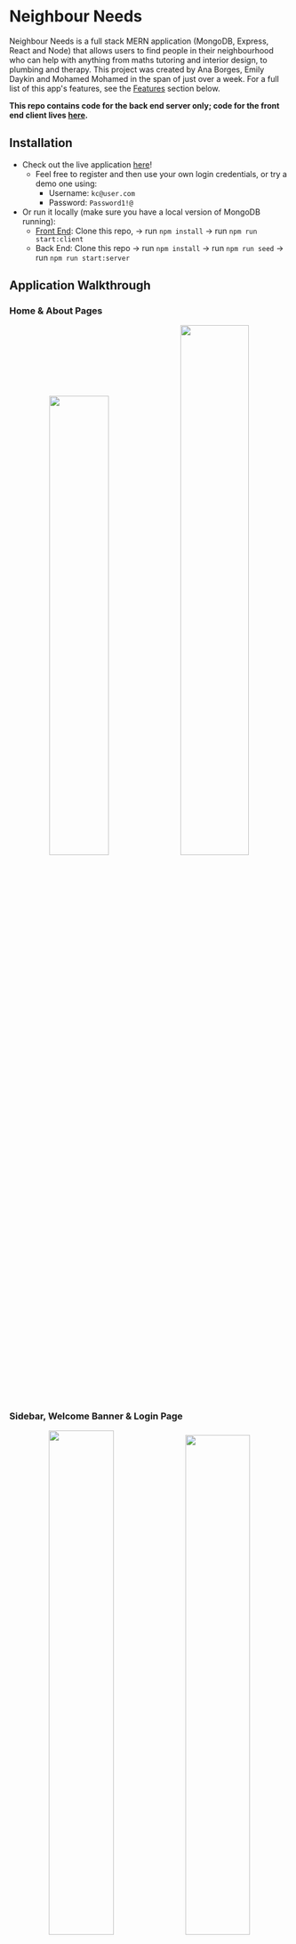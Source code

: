 # Neighbour Needs
Neighbour Needs is a full stack MERN application (MongoDB, Express, React and Node) that allows users to find people in their neighbourhood who can help with anything from maths tutoring and interior design, to plumbing and therapy. This project was created by Ana Borges, Emily Daykin and Mohamed Mohamed in the span of just over a week. For a full list of this app's features, see the [Features](#features) section below.

**This repo contains code for the back end server only; code for the front end client lives [here](https://github.com/emilydaykin/Neighbour-Needs-Client).**

## Installation
- Check out the live application [here](https://neighbour-needs.netlify.app/)!
  - Feel free to register and then use your own login credentials, or try a demo one using:
    - Username: `kc@user.com`
    - Password: `Password1!@`
- Or run it locally (make sure you have a local version of MongoDB running):
  - [Front End](https://github.com/momoh66/ga-project3-client): Clone this repo, &#8594; run `npm install` &#8594; run `npm run start:client`
  - Back End: Clone this repo &#8594; run `npm install` &#8594; run `npm run seed` &#8594; run `npm run start:server` 

## Application Walkthrough
### Home & About Pages
<p align="center">
  <img src="./assets/home_page.png" width="46%"  />
  <img src="./assets/about_page.png" width="49.4%"  />
</p>

### Sidebar, Welcome Banner & Login Page
<p align="center">
  <img src="./assets/login_sidebar.png" width="48.2%"  />
  <img src="./assets/sidebar_welcome.png" width="48%"  />
</p>

### Feed & Profiles Page
<p align="center">
  <img src="./assets/feed_profiles_page.png" width="90%"  />
</p>

### Creating a New Post
<p align="center">
  <img src="./assets/create_new_post.png" width="90%"  />
</p>

### Neighbourhoods & Services Pages
<p align="center">
  <img src="./assets/neighbourhoods_page.png" width="48%"  />
  <img src="./assets/services_page.png" width="48.1%"  />
</p>

### Individual and Filtered Profile Pages
<p align="center">
  <img src="./assets/single_profile.png" width="37%"  />
  <img src="./assets/services_filter_page.png" width="49.5%"  />
</p>

### Responsive Design
<p align="center">
  <img src="./assets/responsiveness_feed_profiles.png" width="30%"  />
  <img src="./assets/responsiveness_single_profile.png" width="29%"  />
  <img src="./assets/responsiveness_register.png" width="36%"  />
</p>

## Tech Stack
### Front End
- React Framework (Single Page Application)
- API Handling: Axios
- Pure CSS with Sass
- React-Router-Dom

### Back End
- Server: Node.js & Express
- Database: MongoDB & Mongoose
- Safeguarding from injection attacks: Express Mongo Sanitize
- Password Encryption: Bcrypt
- Authentication: JSON Web Token (JWT)

### Collaboration & Development
- Git, GitHub
- Trello for project management
- Postman for API testing
- Excalidraw for wireframing
- Npm
- Deployment:
  - Front End: Netlify
  - Back End: Heroku (& Mongo Atlas)

## Features
- Display of all profiles, and routing to an individual profile page with more information and a comments area when clicked on
- Real time searching through all profiles by name, location, or service offered
- Minimalist top navbar with a more detailed slide-in-out sidebar
- Log In and Register functionality
- Once logged in:
  - A user icon appears in the navbar, as well as a personalised welcome banner, which redirects to the user's profile page
  - The user can create a post
  - The user can leave a comment on any profile
  - Only the same user who commented/posted can remove their comment and post, no one else's
- Filtering through service type or location via their respective pages

## Architecture:
- Front End: 
  - React Components to compartmentalise code
  - React Hooks for state management and handling side effects
  - Scss stylesheets per react component
  - Single Page Application (`react-router-dom`) using `Link`, `useNavigate`, `useLocation` and `useParams`
- Back End:
  - All security checks (user access credentials) done in the back end:
    - Email validation (correct format and uniqueness)
    - Password validation (encryption and strength: minimum of 8 characters, at least one lowercase & uppercase letter and number)
    - Obscuring the password response from the front end
    - Login credentials expire after 6 hours
  - Secure routing middelware to verify logged in users, same users (only that same user can delete their comment for example) and admin users
  - Error handling middleware to assist with debugging
  - 3 interlinked schema models in MongoDB for profiles, comments and posts
  - Data seeding of 25 user profiles, 15 comments and 3 posts.

## Featured Code Snippets
### Front End
#### New post pop-up (only when authenticated) using css `position: absolute`. User can also delete their posts only`.
```
const [createPostPopup, setCreatePostPopup] = useState(false);
const [newPostData, setNewPostData] = useState({
  text: '',
  service: '',
  urgency: ''
});

const createPostClicked = () => setCreatePostPopup(!createPostPopup);

function handlePostInputChange(e) {
  setNewPostData({ ...newPostData, [e.target.name]: e.target.value });
}
async function handleSubmitPost(e) {
  e.preventDefault();
  await createPost(newPostData);
  setNewPostData({ text: '', service: '', urgency: '' });
  setCreatePostPopup(!createPostPopup);
  getPostData();
}

async function handleDeletePost(postId) {
  await deletePost(postId);
  getPostData();
}
```

### Back End
#### Secure Route middleware to verify authentication and access rights
```
import jwt from 'jsonwebtoken';
import Profile from '../models/profile.js';
import { secret } from '../config/environment.js';

const secureRoute = async (req, res, next) => {
  try {
    const authToken = req.headers.authorization;
    if (!authToken || !authToken.startsWith('Bearer')) {
      return res
        .status(401)
        .send({ message: 'Unauthorised. Auth Token incorrect or does not exist' });
    } else {
      const token = authToken.replace('Bearer ', '');
      jwt.verify(token, secret, async (err, data) => {
        if (err) {
          return res.status(400).json({ message: "Unauthorised. JWT can't verify." });
        } else {
          const user = await Profile.findById(data.profileId);
          if (!user) {
            return res.status(401).json({ message: 'Unauthorised. User not in database' });
          } else {
            req.currentUser = user;
            next();
          }
        }
      });
    }
  } catch (err) {
    return res.status(401).send({ message: 'Unauthorised' });
  }
};

export default secureRoute;

```
#### Interlinked profile and comments model schema
```
export const commentSchema = new mongoose.Schema(
  {
    text: { type: String, required: true, maxLength: 300 },
    rating: { type: Number, required: true, min: 1, max: 5 },
    createdById: {
      type: mongoose.Schema.ObjectId,
      ref: 'Profile',
      required: true
    },
    createdByName: {
      type: String
    },
    createdBySurname: {
      type: String
    }
  },
  { timestamps: true }
);

const profileSchema = new mongoose.Schema({
  firstName: { type: String, required: [true, 'First name required'] },
  surname: { type: String, required: [true, 'Surname required'] },
  email: {
    type: String,
    required: [true, 'Email required'],
    unique: true,
    validate: (email) => emailRegex.test(email)
  },
  password: {
    type: String,
    required: [true, 'Password required'],
    minlength: [8, 'Password must be a minimum of 8 characters'],
    validate: (password) => passwordRegex.test(password)
  },
  isHelper: { type: Boolean },
  averageRating: { type: String },
  services: { type: Array },
  bio: { type: String },
  city: { type: String, required: [true, 'City required'] },
  region: { type: String, required: [true, 'Region required'] },
  imageProfile: { type: String },
  imageService: { type: String },
  comments: [commentSchema],
  posts: { type: Array },
  isAdmin: { type: Boolean }
});
```

## Future Improvements & Bugs
If we'd had more time as a group, we would've loved to implement an edit profile function (where a user can edit their own profile, become a helper, add a bio etc), as well as messaging functionality where users can reach out to helpers to arrange appointments and request more information. One unsolved problem we had was registered a new user a helper: when a new user registers and fills out the services they can help out with, they don't get saved to the database as a helper.